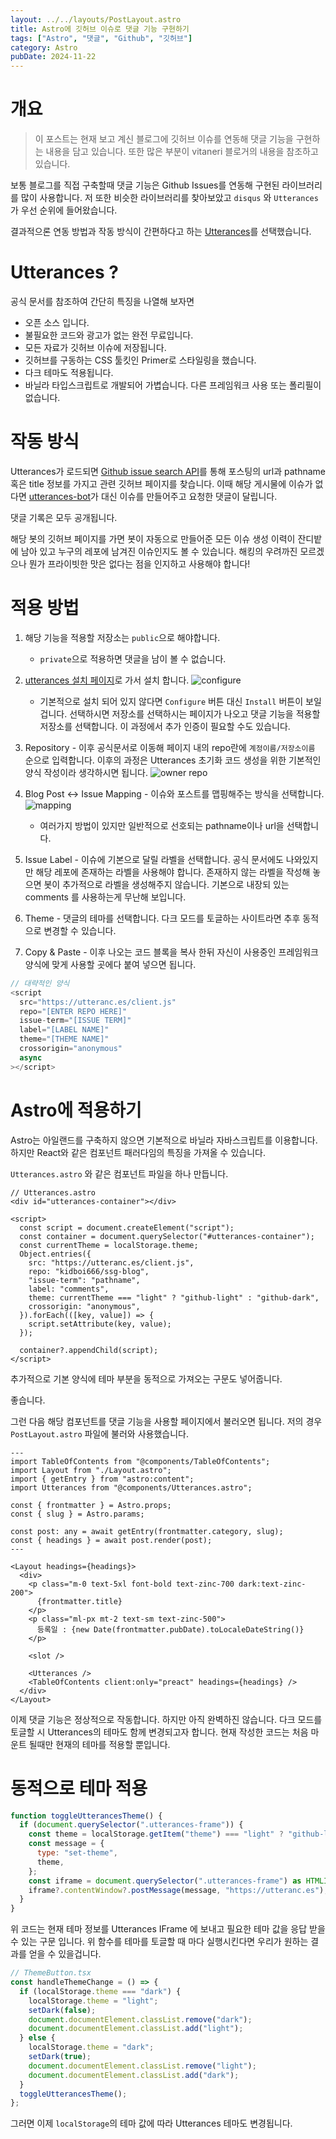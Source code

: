 ```yaml
---
layout: ../../layouts/PostLayout.astro
title: Astro에 깃허브 이슈로 댓글 기능 구현하기
tags: ["Astro", "댓글", "Github", "깃허브"]
category: Astro
pubDate: 2024-11-22
---
```


# 개요

> 이 포스트는 현재 보고 계신 블로그에 깃허브 이슈를 연동해 댓글 기능을 구현하는 내용을 담고 있습니다. 또한 많은 부분이 vitaneri 블로거의 내용을 참조하고 있습니다.

보통 블로그를 직접 구축할때 댓글 기능은 Github Issues를 연동해 구현된 라이브러리를 많이 사용합니다. 저 또한 비슷한 라이브러리를 찾아보았고 `disqus` 와 `Utterances`가 우선 순위에 들어왔습니다.

결과적으론 연동 방법과 작동 방식이 간편하다고 하는 [Utterances](https://utteranc.es/)를 선택했습니다.

# Utterances ?

공식 문서를 참조하여 간단히 특징을 나열해 보자면

- 오픈 소스 입니다.
- 불필요한 코드와 광고가 없는 완전 무료입니다.
- 모든 자료가 깃허브 이슈에 저장됩니다.
- 깃허브를 구동하는 CSS 툴킷인 Primer로 스타일링을 했습니다.
- 다크 테마도 적용됩니다.
- 바닐라 타입스크립트로 개발되어 가볍습니다. 다른 프레임워크 사용 또는 폴리필이 없습니다.

# 작동 방식

Utterances가 로드되면 [Github issue search API](https://docs.github.com/ko/rest/search?apiVersion=2022-11-28#search-issues)를 통해 포스팅의 url과 pathname 혹은 title 정보를 가지고 관련 깃허브 페이지를 찾습니다. 이때 해당 게시물에 이슈가 없다면 [utterances-bot](https://github.com/utterances-bot?tab=overview&from=2023-12-01&to=2023-12-31)가 대신 이슈를 만들어주고 요청한 댓글이 달립니다.

<aside class='warning'>
댓글 기록은 모두 공개됩니다.

해당 봇의 깃허브 페이지를 가면 봇이 자동으로 만들어준 모든 이슈 생성 이력이 잔디밭에 남아 있고 누구의 레포에 남겨진 이슈인지도 볼 수 있습니다.
해킹의 우려까진 모르겠으나 뭔가 프라이빗한 맛은 없다는 점을 인지하고 사용해야 합니다!

</aside>

# 적용 방법

1. 해당 기능을 적용할 저장소는 `public`으로 해야합니다.

   - `private`으로 적용하면 댓글을 남이 볼 수 없습니다.

2. [utterances 설치 페이지](https://github.com/apps/utterances)로 가서 설치 합니다.
   ![configure](./images/configure_page.png)

   - 기본적으로 설치 되어 있지 않다면 `Configure` 버튼 대신 `Install` 버튼이 보일 겁니다. 선택하시면 저장소를 선택하시는 페이지가 나오고 댓글 기능을 적용할 저장소를 선택합니다. 이 과정에서 추가 인증이 필요할 수도 있습니다.

3. Repository - 이후 공식문서로 이동해 페이지 내의 repo란에 `계정이름/저장소이름` 순으로 입력합니다. 이후의 과정은 Utterances 초기화 코드 생성을 위한 기본적인 양식 작성이라 생각하시면 됩니다.
   ![owner repo](./images/owner_repo.png)

4. Blog Post ↔️ Issue Mapping - 이슈와 포스트를 맵핑해주는 방식을 선택합니다.
   ![mapping](./images/mapping.png)

   - 여러가지 방법이 있지만 일반적으로 선호되는 pathname이나 url을 선택합니다.

5. Issue Label - 이슈에 기본으로 달릴 라벨을 선택합니다. 공식 문서에도 나와있지만 해당 레포에 존재하는 라벨을 사용해야 합니다. 존재하지 않는 라벨을 작성해 놓으면 봇이 추가적으로 라벨을 생성해주지 않습니다. 기본으로 내장되 있는 comments 를 사용하는게 무난해 보입니다.

6. Theme - 댓글의 테마를 선택합니다. 다크 모드를 토글하는 사이트라면 추후 동적으로 변경할 수 있습니다.

7. Copy & Paste - 이후 나오는 코드 블록을 복사 한뒤 자신이 사용중인 프레임워크 양식에 맞게 사용할 곳에다 붙여 넣으면 됩니다.

```js
// 대략적인 양식
<script
  src="https://utteranc.es/client.js"
  repo="[ENTER REPO HERE]"
  issue-term="[ISSUE TERM]"
  label="[LABEL NAME]"
  theme="[THEME NAME]"
  crossorigin="anonymous"
  async
></script>
```

# Astro에 적용하기

Astro는 아일랜드를 구축하지 않으면 기본적으로 바닐라 자바스크립트를 이용합니다. 하지만 React와 같은 컴포넌트 패러다임의 특징을 가져올 수 있습니다.

`Utterances.astro` 와 같은 컴포넌트 파일을 하나 만듭니다.

```astro
// Utterances.astro
<div id="utterances-container"></div>

<script>
  const script = document.createElement("script");
  const container = document.querySelector("#utterances-container");
  const currentTheme = localStorage.theme;
  Object.entries({
    src: "https://utteranc.es/client.js",
    repo: "kidboi666/ssg-blog",
    "issue-term": "pathname",
    label: "comments",
    theme: currentTheme === "light" ? "github-light" : "github-dark",
    crossorigin: "anonymous",
  }).forEach(([key, value]) => {
    script.setAttribute(key, value);
  });

  container?.appendChild(script);
</script>
```

추가적으로 기본 양식에 테마 부분을 동적으로 가져오는 구문도 넣어줍니다.

좋습니다.

그런 다음 해당 컴포넌트를 댓글 기능을 사용할 페이지에서 불러오면 됩니다. 저의 경우 `PostLayout.astro` 파일에 불러와 사용했습니다.

```astro ins={25}
---
import TableOfContents from "@components/TableOfContents";
import Layout from "./Layout.astro";
import { getEntry } from "astro:content";
import Utterances from "@components/Utterances.astro";

const { frontmatter } = Astro.props;
const { slug } = Astro.params;

const post: any = await getEntry(frontmatter.category, slug);
const { headings } = await post.render(post);
---

<Layout headings={headings}>
  <div>
    <p class="m-0 text-5xl font-bold text-zinc-700 dark:text-zinc-200">
      {frontmatter.title}
    </p>
    <p class="ml-px mt-2 text-sm text-zinc-500">
      등록일 : {new Date(frontmatter.pubDate).toLocaleDateString()}
    </p>

    <slot />

    <Utterances />
    <TableOfContents client:only="preact" headings={headings} />
  </div>
</Layout>
```

이제 댓글 기능은 정상적으로 작동합니다. 하지만 아직 완벽하진 않습니다. 다크 모드를 토글할 시 Utterances의 테마도 함께 변경되고자 합니다. 현재 작성한 코드는 처음 마운트 될때만 현재의 테마를 적용할 뿐입니다.

# 동적으로 테마 적용

```js
function toggleUtterancesTheme() {
  if (document.querySelector(".utterances-frame")) {
    const theme = localStorage.getItem("theme") === "light" ? "github-light" : "github-dark";
    const message = {
      type: "set-theme",
      theme,
    };
    const iframe = document.querySelector(".utterances-frame") as HTMLIFrameElement; // omit as HTMLIFrameElement if you're wring JS
    iframe?.contentWindow?.postMessage(message, "https://utteranc.es");
  }
}
```

위 코드는 현재 테마 정보를 Utterances IFrame 에 보내고 필요한 테마 값을 응답 받을 수 있는 구문 입니다. 위 함수를 테마를 토글할 때 마다 실행시킨다면 우리가 원하는 결과를 얻을 수 있을겁니다.

```jsx ins={14}
// ThemeButton.tsx
const handleThemeChange = () => {
  if (localStorage.theme === "dark") {
    localStorage.theme = "light";
    setDark(false);
    document.documentElement.classList.remove("dark");
    document.documentElement.classList.add("light");
  } else {
    localStorage.theme = "dark";
    setDark(true);
    document.documentElement.classList.remove("light");
    document.documentElement.classList.add("dark");
  }
  toggleUtterancesTheme();
};
```

그러면 이제 `localStorage`의 테마 값에 따라 Utterances 테마도 변경됩니다.
